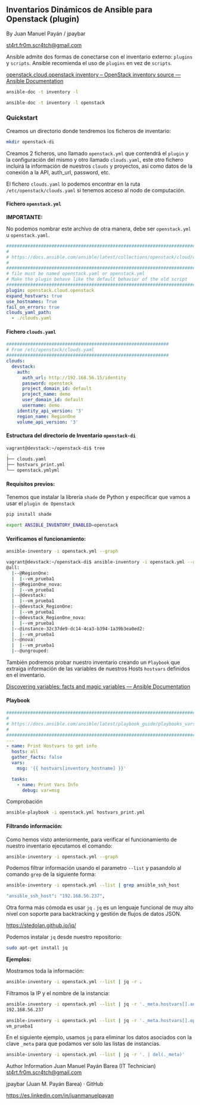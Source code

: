 ## Inventarios Dinámicos de Ansible para Openstack (plugin)

By Juan Manuel Payán / jpaybar

st4rt.fr0m.scr4tch@gmail.com

Ansible admite dos formas de conectarse con el inventario externo: `plugins` y `scripts`. Ansible recomienda el uso de `plugins` en vez de `scripts`.

[openstack.cloud.openstack inventory – OpenStack inventory source — Ansible Documentation](https://docs.ansible.com/ansible/latest/collections/openstack/cloud/openstack_inventory.html)

```bash
ansible-doc -t inventory -l
```

```bash
ansible-doc -t inventory -l openstack
```

### Quickstart

Creamos un directorio donde tendremos los ficheros de inventario:

```bash
mkdir openstack-di
```

Creamos 2 ficheros, uno llamado `openstack.yml` que contendrá el `plugin` y la configuración del mismo y otro llamado `clouds.yaml`, este otro fichero incluirá la información de nuestros `clouds` y proyectos, asi como datos de la conexión a la API, auth_url, password, etc.

El fichero `clouds.yaml` lo podemos encontrar en la ruta `/etc/openstack/clouds.yaml` si tenemos acceso al nodo de computación.

#### Fichero `openstack.yml`

**IMPORTANTE:** 

No podemos nombrar este archivo de otra manera, debe ser `openstack.yml` u `openstack.yaml`.

```yml
################################################################################################
#
# https://docs.ansible.com/ansible/latest/collections/openstack/cloud/openstack_inventory.html
#
################################################################################################
# file must be named openstack.yaml or openstack.yml
# Make the plugin behave like the default behavior of the old script
################################################################################################
plugin: openstack.cloud.openstack
expand_hostvars: true
use_hostnames: True
fail_on_errors: true
clouds_yaml_path:
  - ./clouds.yaml
```

#### Fichero `clouds.yaml`

```yaml
#############################################################
# From /etc/openstack/clouds.yaml
#############################################################
clouds:
  devstack:
    auth:
      auth_url: http://192.168.56.15/identity
      password: openstack
      project_domain_id: default
      project_name: demo
      user_domain_id: default
      username: demo
    identity_api_version: '3'
    region_name: RegionOne
    volume_api_version: '3'
```

#### Estructura del directorio de Inventario `openstack-di`

```bash
vagrant@devstack:~/openstack-di$ tree
.
├── clouds.yaml
├── hostvars_print.yml
└── openstack.ymlyml
```

#### Requisitos previos:

Tenemos que instalar la libreria `shade` de Python y especificar que vamos a usar el `plugin de Openstack`

```bash
pip install shade
```

```bash
export ANSIBLE_INVENTORY_ENABLED=openstack
```

#### Verificamos el funcionamiento:

```bash
ansible-inventory -i openstack.yml --graph
```

```bash
vagrant@devstack:~/openstack-di$ ansible-inventory -i openstack.yml --graph
@all:
  |--@RegionOne:
  |  |--vm_prueba1
  |--@RegionOne_nova:
  |  |--vm_prueba1
  |--@devstack:
  |  |--vm_prueba1
  |--@devstack_RegionOne:
  |  |--vm_prueba1
  |--@devstack_RegionOne_nova:
  |  |--vm_prueba1
  |--@instance-32c37de9-dc14-4ca3-b394-1a39b3ea0ed2:
  |  |--vm_prueba1
  |--@nova:
  |  |--vm_prueba1
  |--@ungrouped:
```

También podremos probar nuestro inventario creando un `Playbook` que extraiga información de las variables de nuestros Hosts `hostvars` definidos en el inventario.

[Discovering variables: facts and magic variables &mdash; Ansible Documentation](https://docs.ansible.com/ansible/latest/playbook_guide/playbooks_vars_facts.html)

#### Playbook

```yml
###################################################################################
#
# https://docs.ansible.com/ansible/latest/playbook_guide/playbooks_vars_facts.html
#
###################################################################################
---
- name: Print Hostvars to get info
  hosts: all
  gather_facts: false
  vars:
    msg: '{{ hostvars[inventory_hostname] }}'

  tasks:
    - name: Print Vars Info
      debug: var=msg
```

Comprobación

```bash
ansible-playbook -i openstack.yml hostvars_print.yml
```

#### Filtrando información:

Como hemos visto anteriormente, para verificar el funcionamiento de nuestro inventario ejecutamos el comando:

```bash
ansible-inventory -i openstack.yml --graph
```

Podemos filtrar información usando el parametro `--list` y pasandolo al comando `grep` de la siguiente forma:

```bash
ansible-inventory -i openstack.yml --list | grep ansible_ssh_host
```

```bash
"ansible_ssh_host": "192.168.56.237",
```

Otra forma más cómoda es usar `jq` . `jq` es un lenguaje funcional de muy alto nivel con soporte para backtracking y gestión de flujos de datos JSON.

https://stedolan.github.io/jq/

Podemos instalar `jq` desde nuestro repositorio:

```bash
sudo apt-get install jq
```

**Ejemplos:**

Mostramos toda la información:

```bash
ansible-inventory -i openstack.yml --list | jq -r .
```

Filtramos la IP y el nombre de la instancia:

```bash
ansible-inventory -i openstack.yml --list | jq -r '._meta.hostvars[].ansible_ssh_host'
192.168.56.237
```

```bash
ansible-inventory -i openstack.yml --list | jq -r '._meta.hostvars[].openstack.name'
vm_prueba1
```

En el siguiente ejemplo, usamos `jq` para eliminar los datos asociados con la clave `_meta` para que podamos ver solo las listas de instancias.

```bash
ansible-inventory -i openstack.yml --list | jq -r '. | del(._meta)'
```

Author Information
Juan Manuel Payán Barea    (IT Technician) st4rt.fr0m.scr4tch@gmail.com

jpaybar (Juan M. Payán Barea) · GitHub

https://es.linkedin.com/in/juanmanuelpayan
